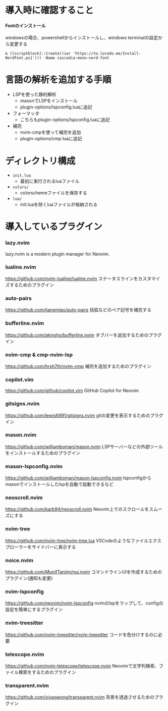 # 導入時に確認すること

#### Fontのインストール

windowsの場合、powershellからインストールし、windows terminalの設定から変更する

```
& ([scriptblock]::Create((iwr 'https://to.loredo.me/Install-NerdFont.ps1'))) -Name cascadia-mono-nerd-font
```

# 言語の解析を追加する手順

- LSPを使った静的解析
  - masonでLSPをインストール
  - plugin-options/lspconfig.luaに追記
- フォーマッタ
  - こちらもplugin-options/lspconfig.luaに追記
- 補完
  - nvim-cmpを使って補完を追加
  - plugin-options/cmp.luaに追記

# ディレクトリ構成

- `init.lua`
  - 最初に実行されるluaファイル
- `colors/`
  - colorschemeファイルを保存する
- `lua/`
  - init.luaを除くluaファイルが格納される

# 導入しているプラグイン

### lazy.nvim

lazy.nvim is a modern plugin manager for Neovim.

### lualine.nvim

https://github.com/nvim-lualine/lualine.nvim
ステータスラインをカスタマイズするためのプラグイン

### auto-pairs

https://github.com/jiangmiao/auto-pairs
括弧などのペア記号を補完する

### bufferline.nvim

https://github.com/akinsho/bufferline.nvim
タブバーを追加するためのプラグイン

### nvim-cmp & cmp-nvim-lsp

https://github.com/hrsh7th/nvim-cmp
補完を追加するためのプラグイン

### copilot.vim

https://github.com/github/copilot.vim
GitHub Copilot for Neovim

### gitsigns.nvim

https://github.com/lewis6991/gitsigns.nvim
gitの変更を表示するためのプラグイン

### mason.nvim

https://github.com/williamboman/mason.nvim
LSPサーバーなどの外部ツールをインストールするためのプラグイン

### mason-lspconfig.nvim

https://github.com/williamboman/mason-lspconfig.nvim
lspconfigからmasonでインストールしたlspを自動で起動できるなど

### neoscroll.nvim

https://github.com/karb94/neoscroll.nvim
Neovim上でのスクロールをスムーズにする

### nvim-tree

https://github.com/nvim-tree/nvim-tree.lua
VSCodeのようなファイルエクスプローラーをサイドバーに表示する

### noice.nvim

https://github.com/MunifTanjim/nui.nvim
コマンドラインUIを作成するためのプラグイン(通知も変更)

### nvim-lspconfig

https://github.com/neovim/nvim-lspconfig
nvimのlspをラップして、configの設定を簡単にするプラグイン

### nvim-treesitter

https://github.com/nvim-treesitter/nvim-treesitter
コードを色分けするのに必要

### telescope.nvim

https://github.com/nvim-telescope/telescope.nvim
Neovimで文字列検索、ファイル検索をするためのプラグイン

### transparent.nvim

https://github.com/xiyaowong/transparent.nvim
背景を透過させるためのプラグイン
